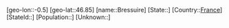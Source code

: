 ﻿---
location: [46.85,-0.5]
type: City
tags:
- geo/City


SpocWebEntityId: 29340
isDeleted: false
confidential: public

---
[geo-lon::-0.5]
[geo-lat::46.85]
[name::Bressuire]
[State::]
[Country::[France](geo/Continent/Europe/France.md)]
[StateId::]
[Population::]
[Unknown::]


